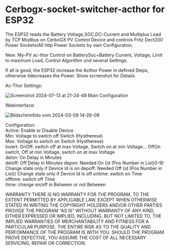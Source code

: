 # Cerbogx-socket-switcher-acthor for ESP32

The ESP32 reads the Battery Voltage,SOC,DC-Current and Multiplus Load by TCP Modbus on CerboGX PV Control Device and controls Fritz Dect200 Power Sockets/All http Power Sockets by own Configuration.

New: My-PV ac-thor Control on BatterySoc+Battery Current, Voltage, Limit to maximum Load, Control Algorithm und several Settings.

If all is good, the ESP32 increase the Acthor Power in defined Steps, otherwise itdecreases the Power.
Show scrrenshot for Details.

Ac-Thor Settings:

![Screenshot 2024-07-13 at 21-24-49 Main Configuration](https://github.com/user-attachments/assets/1bcf0ecf-3903-4b89-b82a-b618b348e3f3)


Webinterface:

![Bildschirmfoto vom 2024-03-09 14-26-08](https://github.com/schuppeste/Cerbogx-socket-switcher/assets/3218517/036e7964-a692-43dc-98a9-82bef9a9885e)


Configuration:  
Active: Enable or Disable Device  
Min: Voltage to switch off Switch (Hystherese)  
Max: Voltage to switch on Switch (Hystherese)  
Invert: OnOff: switch off at max Voltage, Switch on at min Voltage... OffOn switch, Off at min Voltage, switch on at max Voltage  
delon: On Delay in Minutes  
deloff: Off Delay in Minutes
depon: Needed On  (id (Pos Number in List)0-9) Change state only if Device Id is on
depoff: Needed Off  (id (Pos Number in List)) Change state only if Device Id is off
ontime: switch on Time  
offtime: switch off Time  
itime: change on/off in Between or not Between 

WARRANTY
THERE IS NO WARRANTY FOR THE PROGRAM, TO THE EXTENT PERMITTED BY APPLICABLE LAW. EXCEPT WHEN OTHERWISE STATED IN WRITING THE COPYRIGHT HOLDERS AND/OR OTHER PARTIES PROVIDE THE PROGRAM “AS IS” WITHOUT WARRANTY OF ANY KIND, EITHER EXPRESSED OR IMPLIED, INCLUDING, BUT NOT LIMITED TO, THE IMPLIED WARRANTIES OF MERCHANTABILITY AND FITNESS FOR A PARTICULAR PURPOSE. THE ENTIRE RISK AS TO THE QUALITY AND PERFORMANCE OF THE PROGRAM IS WITH YOU. SHOULD THE PROGRAM PROVE DEFECTIVE, YOU ASSUME THE COST OF ALL NECESSARY SERVICING, REPAIR OR CORRECTION.

